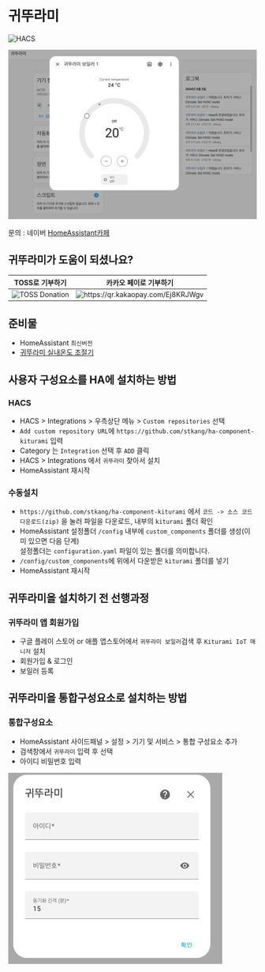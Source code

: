 # 귀뚜라미

![HACS][hacs-shield]

<img src="./images/showcase.png" title="Showcase" alt="Showcase" />

문의 : 네이버 [HomeAssistant카페](https://cafe.naver.com/koreassistant)

## 귀뚜라미가 도움이 되셨나요?
| TOSS로 기부하기                                                                                                                                                          | 카카오 페이로 기부하기                                                                                                                                                         |
|---------------------------------------------------------------------------------------------------------------------------------------------------------------------|----------------------------------------------------------------------------------------------------------------------------------------------------------------------|
| <img src="https://github.com/stkang/ha-component-kiturami/blob/master/images/toss-donation.png?raw=true" title="TOSS Donation" alt="TOSS Donation" width="200" /> | <img src="https://github.com/stkang/ha-component-kiturami/blob/master/images/kakao-donation.png?raw=true" title="Kakao Donation" alt="https://qr.kakaopay.com/Ej8KRJWgv" width="200" /> | 

## 준비물
- HomeAssistant `최신버전`
- [귀뚜라미 실내온도 조절기](https://krb.co.kr/product9)


## 사용자 구성요소를 HA에 설치하는 방법
### HACS
- HACS > Integrations > 우측상단 메뉴 > `Custom repositories` 선택
- `Add custom repository URL`에 `https://github.com/stkang/ha-component-kiturami` 입력
- Category 는 `Integration` 선택 후 `ADD` 클릭
- HACS > Integrations 에서 `귀뚜라미` 찾아서 설치
- HomeAssistant 재시작

### 수동설치
- `https://github.com/stkang/ha-component-kiturami` 에서 `코드 -> 소스 코드 다운로드(zip)` 을 눌러 파일을 다운로드, 내부의 `kiturami` 폴더 확인
- HomeAssistant 설정폴더 `/config` 내부에 `custom_components` 폴더를 생성(이미 있으면 다음 단계)<br/>설정폴더는 `configuration.yaml` 파일이 있는 폴더를 의미합니다.
- `/config/custom_components`에 위에서 다운받은 `kiturami` 폴더를 넣기
- HomeAssistant 재시작

## 귀뚜라미을 설치하기 전 선행과정
### 귀뚜라미 앱 회원가입
- 구글 플레이 스토어 or 애플 앱스토어에서 `귀뚜라미 보일러`검색 후 `Kiturami IoT 매니저` 설치 
- 회원가입 & 로그인
- 보일러 등록


## 귀뚜라미을 통합구성요소로 설치하는 방법
### 통합구성요소
- HomeAssistant 사이드패널 > 설정 > 기기 및 서비스 > 통합 구성요소 추가
- 검색창에서 `귀뚜라미` 입력 후 선택
- 아이디 비밀번호 입력

<img src="./images/config_flow.png" title="ConfigFlow" alt="ConfigFlow" />



[hacs-shield]: https://img.shields.io/badge/HACS-Custom-red.svg
